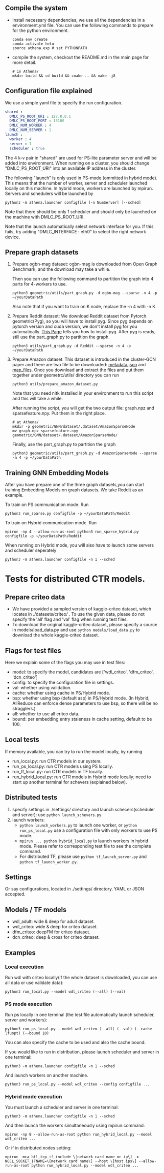 ## Compile the system

* Install necessary dependencies, we use all the dependencies in a environment.yml file. You can use the following commands to prepare for the python environment.

  ```shell
  conda env create
  conda activate hetu
  source athena.exp # set PYTHONPATH
  ```

* compile the system, checkout the README.md in the main page for more detail.

  ```shell
  # in Athena/
  mkdir build && cd build && cmake .. && make -j8
  ```

## Configuration file explained

We use a simple yaml file to specify the run configuration.

```yaml
shared :
  DMLC_PS_ROOT_URI : 127.0.0.1
  DMLC_PS_ROOT_PORT : 13100
  DMLC_NUM_WORKER : 4
  DMLC_NUM_SERVER : 1
launch :
  worker : 4
  server : 1
  scheduler : true
```

The 4 k-v pair in "shared" are used for PS-lite parameter server and will be added into environment. When running on a cluster, you should change "DMLC_PS_ROOT_URI" into an available IP address in the cluster.

The following "launch" is only used in PS-mode (ommitted in hybrid mode). This means that the number of worker, server and scheduler launched locally on this machine. In hybrid mode, workers are launched by mpirun. Servers and schedulers will be launched by

```shell
python3 -m athena.launcher configfile [-n NumServer] [--sched]
```

Note that there should be only 1 scheduler and should only be launched on the machine with DMLC_PS_ROOT_URI.

Note that the launch automatically select network interface for you. If this fails, try adding "DMLC_INTERFACE : eth0" to select the right network device.

##  Prepare graph datasets

1. Prepare ogbn-mag dataset: ogbn-mag is downloaded from Open Graph Benchmark, and the download may take a while.

   Then you can use the following command to partition the graph into 4 parts for 4-workers to use.

   ```
   python3 geometric/utils/part_graph.py -d ogbn-mag --sparse -n 4 -p ~/yourDataPath
   ```

   Also note that if you want to train on K node, replace the -n 4 with -n K.

2. Prepare Reddit dataset: We download Reddit dataset from Pytorch geometric(Pyg), so you will have to install pyg. Since pyg depends on pytorch version and cuda version, we don't install pyg for you automatically. [This Page](https://pytorch-geometric.readthedocs.io/en/latest/notes/installation.html) tells you how to install pyg. After pyg is ready, still use the part_graph.py to partition the graph.

   ```
   python3 utils/part_graph.py -d Reddit --sparse -n 4 -p ~/yourDataPath
   ```

3. Prepare Amazon dataset: This dataset is introduced in the cluster-GCN paper and there are two file to be downloaded: [metadata.json](https://drive.google.com/file/d/0B2jJQxNRDl_rVVZCdWVnYmUyRDg) and [map_files](https://drive.google.com/file/d/0B3lPMIHmG6vGd2U3VHB0Wkk4cGM). Once you download and extract the files and put them together under geometrc/utils/ directory you can run

   ```
   python3 utils/prepare_amazon_dataset.py
   ```

   Note that you need nltk installed in your environment to run this script and this will take a while.

   After running the script, you will get the two output file: graph.npz and sparsefeature.npy. Put them in the right place.

   ```shell
   # at Athena/
   mkdir -p geometric/GNN/dataset/.dataset/AmazonSparseNode
   mv graph.npz sparsefeature.npy geometric/GNN/dataset/.dataset/AmazonSparseNode/
   ```

   Finally, use the part_graph.py to partition the graph

   ```
   python3 geometric/utils/part_graph.py -d AmazonSparseNode --sparse -n 4 -p ~/yourDataPath
   ```

## Training GNN Embedding Models

After you have prepare one of the three graph datasets,you can start training Embedding Models on graph datasets. We take Reddit as an example.

To train on PS communication mode. Run

```
python3 run_sparse.py configfile -p ~/yourDataPath/Reddit
```

To train on Hybrid communication mode. Run

```
mpirun -np 4 --allow-run-as-root python3 run_sparse_hybrid.py configfile -p ~/yourDataPath/Reddit
```

When running on Hybrid mode, you will also have to launch some servers and scheduler seperately

```
python3 -m athena.launcher configfile -n 1 --sched
```

# Tests for distributed CTR models.

## Prepare criteo data

* We have provided a sampled version of kaggle-criteo dataset, which locates in ./datasets/criteo/ . To use the given data, please do not specify the 'all' flag and 'val' flag when running test files.
* To download the original kaggle-criteo dataset, please specify a source in models/load_data.py and use ```python models/load_data.py``` to download the whole kaggle-criteo dataset.


## Flags for test files

Here we explain some of the flags you may use in test files:

* model: to specify the model, candidates are \['wdl_criteo', 'dfm_criteo', 'dcn_criteo'\]
* config: to specify the configuration file in settings.
* val: whether using validation.
* cache: whether using cache in PS/Hybrid mode.
* bsp: whether using bsp (default asp) in PS/Hybrid mode. (In Hybrid, AllReduce can enforce dense parameters to use bsp, so there will be no stragglers.)
* all: whether to use all criteo data.
* bound: per embedding entry staleness in cache setting, default to be 100.


## Local tests

If memory available, you can try to run the model locally, by running

* run_local.py: run CTR models in our system.
* run_ps_local.py: run CTR models using PS locally.
* run_tf_local.py: run CTR models in TF locally.
* run_hybrid_local.py: run CTR models in Hybrid mode locally; need to start up another terminal for schevers (explained below).


## Distributed tests

1. specify settings in ./settings/ directory and launch schecers(scheduler and server): use ```python launch_schevers.py```
2. launch workers:
   - ```python launch_workers.py``` to launch one worker, or ```python run_ps_local.py``` use a configuration file with only workers to use PS mode.
   - ```mpirun ... python hybrid_local.py``` to launch workers in hybrid mode. Please refer to corresponding test file to see the complete command.
   - For distributed TF, please use ```python tf_launch_server.py``` and ```python tf_launch_worker.py```.

## Settings

Or say configurations, located in ./settings/ directory. YAML or JSON accepted.

## Models / TF models

* wdl_adult: wide & deep for adult dataset.
* wdl_criteo: wide & deep for criteo dataset.
* dfm_criteo: deepFM for criteo dataset.
* dcn_criteo: deep & cross for criteo dataset.


## Examples

### Local execution

Run wdl with criteo locally(if the whole dataset is downloaded, you can use all data or use validate data):

```
python3 run_local.py --model wdl_criteo (--all) (--val)
```

### PS mode execution

Run ps locally in one terminal (the test file automatically launch scheduler, server and workers):

```
python3 run_ps_local.py --model wdl_criteo (--all) (--val) (--cache lfuopt) (--bound 10)
```

You can also specify the cache to be used and also the cache bound.

If you would like to run in distribution, please launch scheduler and server in one terminal:

```
python3 -m athena.launcher configfile -n 1 --sched
```

And launch workers on another machine.

```
python3 run_ps_local.py --model wdl_criteo --config configfile ...
```


### Hybrid mode execution

You must launch a scheduler and server in one terminal:

```
python3 -m athena.launcher configfile -n 1 --sched
```

And then launch the workers simultaneously using mpirun command:

```
mpirun -np 8 --allow-run-as-root python run_hybrid_local.py --model wdl_criteo ...
```

Or if in distributed nodes setting:

```
mpirun -mca btl_tcp_if_include \[network card name or ip\] -x NCCL_SOCKET_IFNAME=\[network card name\] --host \[host ips\] --allow-run-as-root python run_hybrid_local.py --model wdl_criteo ...
```
